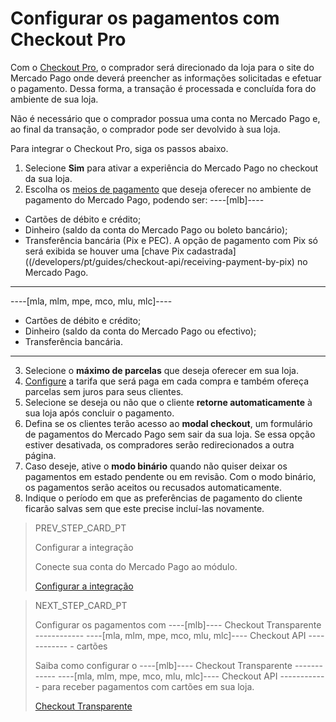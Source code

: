 # Configurar os pagamentos com Checkout Pro
 
Com o [Checkout Pro](/developers/pt/guides/checkout-pro/landing), o comprador será direcionado da loja para o site do Mercado Pago onde deverá preencher as informações solicitadas e efetuar o pagamento. Dessa forma, a transação é processada e concluída fora do ambiente de sua loja. 

Não é necessário que o comprador possua uma conta no Mercado Pago e, ao final da transação, o comprador pode ser devolvido à sua loja.
 
Para integrar o Checkout Pro, siga os passos abaixo.
 
1. Selecione **Sim** para ativar a experiência do Mercado Pago no checkout da sua loja. 
2. Escolha os [meios de pagamento](/developer/pt/guides/additional-content/payment-localization/consult-payment-methods) que deseja oferecer no ambiente de pagamento do Mercado Pago, podendo ser: 
----[mlb]---- 
* Cartões de débito e crédito; 
* Dinheiro (saldo da conta do Mercado Pago ou boleto bancário); 
* Transferência bancária (Pix e PEC). A opção de pagamento com Pix só será exibida se houver uma [chave Pix cadastrada]((/developers/pt/guides/checkout-api/receiving-payment-by-pix) no Mercado Pago. 
------------ 
----[mla, mlm, mpe, mco, mlu, mlc]---- 
* Cartões de débito e crédito;
* Dinheiro (saldo da conta do Mercado Pago ou efectivo);
* Transferência bancária. 
------------
3. Selecione o **máximo de parcelas** que deseja oferecer em sua loja.
4. [Configure](https://www.mercadopago.com.br/costs-section#from-section=menu) a tarifa que será paga em cada compra e também ofereça parcelas sem juros para seus clientes.
5. Selecione se deseja ou não que o cliente **retorne automaticamente** à sua loja após concluir o pagamento.
6. Defina se os clientes terão acesso ao **modal checkout**, um formulário de pagamentos do Mercado Pago sem sair da sua loja. Se essa opção estiver desativada, os compradores serão redirecionados a outra página.
7. Caso deseje, ative o **modo binário** quando não quiser deixar os pagamentos em estado pendente ou em revisão. Com o modo binário, os pagamentos serão aceitos ou recusados automaticamente.
8. Indique o período em que as preferências de pagamento do cliente ficarão salvas sem que este precise incluí-las novamente.

> PREV_STEP_CARD_PT
>
> Configurar a integração
>
> Conecte sua conta do Mercado Pago ao módulo.
>
> [Configurar a integração](/developers/pt/docs/prestashop/integration)

> NEXT_STEP_CARD_PT
>
> Configurar os pagamentos com ----[mlb]---- Checkout Transparente ------------ ----[mla, mlm, mpe, mco, mlu, mlc]---- Checkout API ------------ - cartões
>
> Saiba como configurar o ----[mlb]---- Checkout Transparente ------------ ----[mla, mlm, mpe, mco, mlu, mlc]---- Checkout API ------------ para receber pagamentos com cartões em sua loja.
>
> [Checkout Transparente](/developers/pt/docs/prestashop/payment-setup/cho-api/cards)